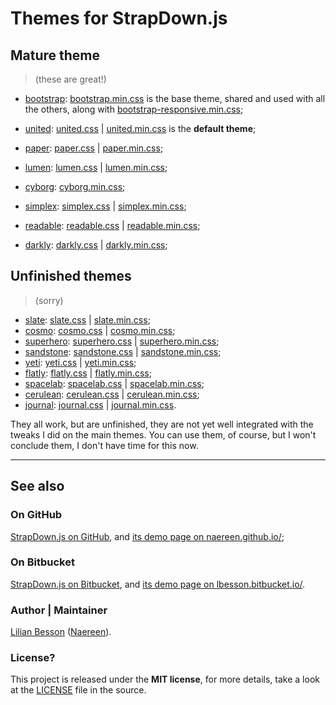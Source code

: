 # Themes for StrapDown.js
## **Mature theme**
> (these are great!)

- [bootstrap](https://bootswatch.com/bootstrap): [bootstrap.min.css](./bootstrap.min.css) is the base theme, shared and used with all the others, along with [bootstrap-responsive.min.css](./bootstrap-responsive.min.css);

- [united](https://bootswatch.com/united): [united.css](./united.css) | [united.min.css](./united.min.css) is the **default theme**;
- [paper](https://bootswatch.com/paper): [paper.css](./paper.css) | [paper.min.css](./paper.min.css);
- [lumen](https://bootswatch.com/lumen): [lumen.css](./lumen.css) | [lumen.min.css](./lumen.min.css);
- [cyborg](https://bootswatch.com/cyborg): [cyborg.min.css](./cyborg.min.css);
- [simplex](https://bootswatch.com/simplex): [simplex.css](./simplex.css) | [simplex.min.css](./simplex.min.css);
- [readable](https://bootswatch.com/readable): [readable.css](./readable.css) | [readable.min.css](./readable.min.css);
- [darkly](https://bootswatch.com/darkly): [darkly.css](./darkly.css) | [darkly.min.css](./darkly.min.css);


## **Unfinished** themes
> (sorry)

- [slate](https://bootswatch.com/slate): [slate.css](./slate.css) | [slate.min.css](./slate.min.css);
- [cosmo](https://bootswatch.com/cosmo): [cosmo.css](./cosmo.css) | [cosmo.min.css](./cosmo.min.css);
- [superhero](https://bootswatch.com/superhero): [superhero.css](./superhero.css) | [superhero.min.css](./superhero.min.css);
- [sandstone](https://bootswatch.com/sandstone): [sandstone.css](./sandstone.css) | [sandstone.min.css](./sandstone.min.css);
- [yeti](https://bootswatch.com/yeti): [yeti.css](./yeti.css) | [yeti.min.css](./yeti.min.css);
- [flatly](https://bootswatch.com/flatly): [flatly.css](./flatly.css) | [flatly.min.css](./flatly.min.css);
- [spacelab](https://bootswatch.com/spacelab): [spacelab.css](./spacelab.css) | [spacelab.min.css](./spacelab.min.css);
- [cerulean](https://bootswatch.com/cerulean): [cerulean.css](./cerulean.css) | [cerulean.min.css](./cerulean.min.css);
- [journal](https://bootswatch.com/journal): [journal.css](./journal.css) | [journal.min.css](./journal.min.css).

They all work, but are unfinished, they are not yet well integrated with the tweaks I did on the main themes.
You can use them, of course, but I won't conclude them, I don't have time for this now.

----

## See also
### On GitHub
[StrapDown.js on GitHub](https://github.com/Naereen/StrapDown.js/tree/master/themes/), and [its demo page on naereen.github.io/](https://naereen.github.io/StrapDown.js/);

### On Bitbucket
[StrapDown.js on Bitbucket](https://bitbucket.org/lbesson/lbesson.bitbucket.org/src/master/md/themes/), and [its demo page on lbesson.bitbucket.io/](//lbesson.bitbucket.io/md/).

### Author | Maintainer
[Lilian Besson](http://perso.crans.org/besson/) ([Naereen](https://github.com/Naereen)).

### License?
This project is released under the **MIT license**, for more details, take a look at the [LICENSE](http://lbesson.mit-license.org/) file in the source.
